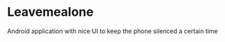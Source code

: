 Leavemealone
============

Android application with nice UI to keep the phone silenced a certain time
